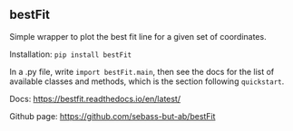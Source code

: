 ## bestFit
Simple wrapper to plot the best fit line for a given set of coordinates.

Installation:
``pip install bestFit``

In a .py file, write ``import bestFit.main``, then see the docs for the list of available classes and methods, which is the section following ``quickstart``.

Docs: https://bestfit.readthedocs.io/en/latest/

Github page: https://github.com/sebass-but-ab/bestFit
